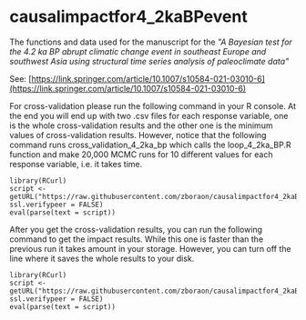 # causalimpactfor4_2kaBPevent
The functions and data used for the manuscript for the *"A Bayesian test for the 4.2 ka BP abrupt climatic change event in southeast Europe and southwest Asia using structural time series analysis of paleoclimate data"*

See: [https://link.springer.com/article/10.1007/s10584-021-03010-6](https://link.springer.com/article/10.1007/s10584-021-03010-6)


For cross-validation please run the following command in your R console. At the end you will end up with two .csv files for each response variable, one is the whole cross-validation results and the other one is the minimum values of cross-validation results. However, notice that the following command runs cross_validation_4_2ka_bp which calls the loop_4_2ka_BP.R function and make 20,000 MCMC runs for 10 different values for each response variable, i.e. it takes time.

```{r, eval = F}
library(RCurl)
script <- getURL("https://raw.githubusercontent.com/zboraon/causalimpactfor4_2kaBPevent/master/cross_validation_4_2ka_bp.R", ssl.verifypeer = FALSE)
eval(parse(text = script))
```
After you get the cross-validation results, you can run the following command to get the impact results. While this one is faster than the previous run it takes amount in your storage. However, you can turn off the line where it saves the whole results to your disk.

```{r, eval = F}
library(RCurl)
script <- getURL("https://raw.githubusercontent.com/zboraon/causalimpactfor4_2kaBPevent/master/path_causalimpact_after_cv.R", ssl.verifypeer = FALSE)
eval(parse(text = script))
```
